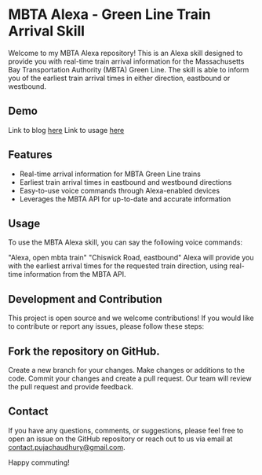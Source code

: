 # MBTA Alexa - Green Line Train Arrival Skill

Welcome to my MBTA Alexa repository! This is an Alexa skill designed to provide you with real-time train arrival information for the Massachusetts Bay Transportation Authority (MBTA) Green Line. The skill is able to inform you of the earliest train arrival times in either direction, eastbound or westbound.

## Demo
Link to blog [here](https://medium.com/@catplotlib/hey-alexa-whens-my-train-the-ultimate-mbta-skill-6c501f03c566)
Link to usage [here](https://www.linkedin.com/feed/update/urn:li:activity:7044466614020231168/)

## Features
- Real-time arrival information for MBTA Green Line trains
- Earliest train arrival times in eastbound and westbound directions
- Easy-to-use voice commands through Alexa-enabled devices
- Leverages the MBTA API for up-to-date and accurate information


## Usage
To use the MBTA Alexa skill, you can say the following voice commands:

"Alexa, open mbta train"
"Chiswick Road, eastbound"
Alexa will provide you with the earliest arrival times for the requested train direction, using real-time information from the MBTA API.

## Development and Contribution
This project is open source and we welcome contributions! If you would like to contribute or report any issues, please follow these steps:

## Fork the repository on GitHub.
Create a new branch for your changes.
Make changes or additions to the code.
Commit your changes and create a pull request.
Our team will review the pull request and provide feedback.

## Contact
If you have any questions, comments, or suggestions, please feel free to open an issue on the GitHub repository or reach out to us via email at contact.pujachaudhury@gmail.com.

Happy commuting!
